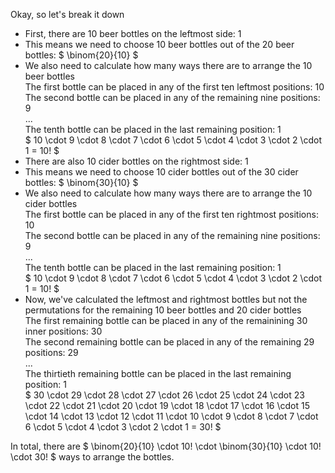 Okay, so let's break it down

<ul>
    <li> First, there are 10 beer bottles on the leftmost side: 1
    <li> This means we need to choose 10 beer bottles out of the 20 beer bottles: $ \binom{20}{10} $
    <li> We also need to calculate how many ways there are to arrange the 10 beer bottles <br/> 
    The first bottle can be placed in any of the first ten leftmost positions: 10 <br/> 
    The second bottle can be placed in any of the remaining nine positions: 9 <br/> 
    ... <br/> 
    The tenth bottle can be placed in the last remaining position: 1 <br/> 
    $ 10 \cdot 9 \cdot 8 \cdot 7 \cdot 6 \cdot 5 \cdot 4 \cdot 3 \cdot 2 \cdot 1 = 10! $
    <li> There are also 10 cider bottles on the rightmost side: 1
    <li> This means we need to choose 10 cider bottles out of the 30 cider bottles: $ \binom{30}{10} $
    <li> We also need to calculate how many ways there are to arrange the 10 cider bottles <br/> 
    The first bottle can be placed in any of the first ten rightmost positions: 10 <br/> 
    The second bottle can be placed in any of the remaining nine positions: 9 <br/> 
    ... <br/> 
    The tenth bottle can be placed in the last remaining position: 1 <br/> 
    $ 10 \cdot 9 \cdot 8 \cdot 7 \cdot 6 \cdot 5 \cdot 4 \cdot 3 \cdot 2 \cdot 1 = 10! $
    <li> Now, we've calculated the leftmost and rightmost bottles but not the permutations for the remaining 10 beer bottles and 20 cider bottles <br/> 
    The first remaining bottle can be placed in any of the remainining 30 inner positions: 30 <br/> 
    The second remaining bottle can be placed in any of the remaining 29 positions: 29 <br/> 
    ... <br/> 
    The thirtieth remaining bottle can be placed in the last remaining position: 1 <br/> 
    $ 30 \cdot 29 \cdot 28 \cdot 27 \cdot 26 \cdot 25 \cdot 24 \cdot 23 \cdot 22 \cdot 21 \cdot 20 \cdot 19 \cdot 18 \cdot 17 \cdot 16 \cdot 15 \cdot 14 \cdot 13 \cdot 12 \cdot 11 \cdot 10 \cdot 9 \cdot 8 \cdot 7 \cdot 6 \cdot 5 \cdot 4 \cdot 3 \cdot 2 \cdot 1 = 30! $
</ul>

In total, there are $ \binom{20}{10} \cdot 10! \cdot \binom{30}{10} \cdot 10! \cdot 30! $ ways to arrange the bottles.
